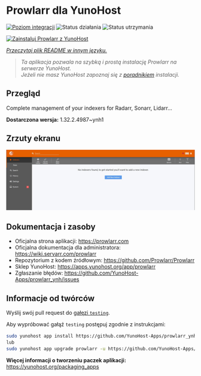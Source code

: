 <!--
To README zostało automatycznie wygenerowane przez <https://github.com/YunoHost/apps/tree/master/tools/readme_generator>
Nie powinno być ono edytowane ręcznie.
-->

# Prowlarr dla YunoHost

[![Poziom integracji](https://apps.yunohost.org/badge/integration/prowlarr)](https://ci-apps.yunohost.org/ci/apps/prowlarr/)
![Status działania](https://apps.yunohost.org/badge/state/prowlarr)
![Status utrzymania](https://apps.yunohost.org/badge/maintained/prowlarr)

[![Zainstaluj Prowlarr z YunoHost](https://install-app.yunohost.org/install-with-yunohost.svg)](https://install-app.yunohost.org/?app=prowlarr)

*[Przeczytaj plik README w innym języku.](./ALL_README.md)*

> *Ta aplikacja pozwala na szybką i prostą instalację Prowlarr na serwerze YunoHost.*  
> *Jeżeli nie masz YunoHost zapoznaj się z [poradnikiem](https://yunohost.org/install) instalacji.*

## Przegląd

Complete management of your indexers for Radarr, Sonarr, Lidarr...

**Dostarczona wersja:** 1.32.2.4987~ynh1

## Zrzuty ekranu

![Zrzut ekranu z Prowlarr](./doc/screenshots/screenshot.jpg)

## Dokumentacja i zasoby

- Oficjalna strona aplikacji: <https://prowlarr.com>
- Oficjalna dokumentacja dla administratora: <https://wiki.servarr.com/prowlarr>
- Repozytorium z kodem źródłowym: <https://github.com/Prowlarr/Prowlarr>
- Sklep YunoHost: <https://apps.yunohost.org/app/prowlarr>
- Zgłaszanie błędów: <https://github.com/YunoHost-Apps/prowlarr_ynh/issues>

## Informacje od twórców

Wyślij swój pull request do [gałęzi `testing`](https://github.com/YunoHost-Apps/prowlarr_ynh/tree/testing).

Aby wypróbować gałąź `testing` postępuj zgodnie z instrukcjami:

```bash
sudo yunohost app install https://github.com/YunoHost-Apps/prowlarr_ynh/tree/testing --debug
lub
sudo yunohost app upgrade prowlarr -u https://github.com/YunoHost-Apps/prowlarr_ynh/tree/testing --debug
```

**Więcej informacji o tworzeniu paczek aplikacji:** <https://yunohost.org/packaging_apps>
